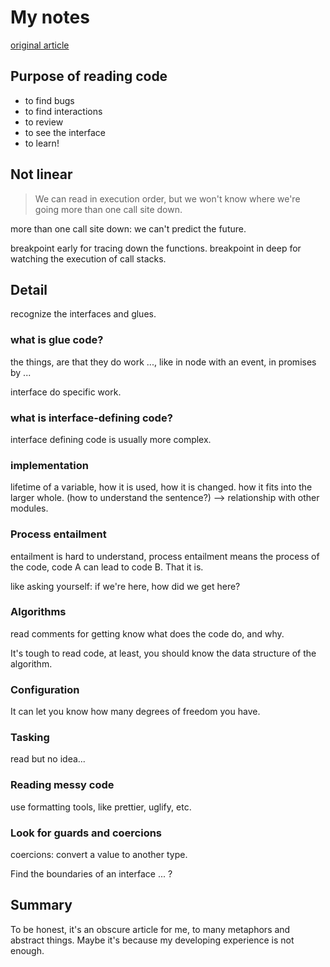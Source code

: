 # My notes

[original article](https://medium.com/@jessgreb01/how-to-read-code-6ce2d0930f84)

## Purpose of reading code

- to find bugs
- to find interactions
- to review
- to see the interface
- to learn! 

## Not linear

>  We can read in execution order, but we won't know where we're going more than one call site down.

more than one call site down: we can't predict the future.

breakpoint early for tracing down the functions.
breakpoint in deep for watching the execution of call stacks.

## Detail

recognize the interfaces and glues.

### what is glue code?

the things, are that they do work ..., like in node with an event, in promises by ...

interface do specific work.

### what is interface-defining code?

interface defining code is usually more complex.

### implementation

lifetime of a variable, how it is used, how it is changed.
how it fits into the larger whole. (how to understand the sentence?) --> relationship with other modules.

### Process entailment

entailment is hard to understand, process entailment means the process of the code, code A can lead to code B. That it is.

like asking yourself: if we're here, how did we get here?

### Algorithms

read comments for getting know what does the code do, and why.

It's tough to read code, at least, you should know the data structure of the algorithm.

### Configuration

It can let you know how many degrees of freedom you have.

### Tasking

read but no idea...

### Reading messy code

use formatting tools, like prettier, uglify, etc.

### Look for guards and coercions

coercions: convert a value to another type.

Find the boundaries of an interface ... ?

## Summary

To be honest, it's an obscure article for me, to many metaphors and abstract things. Maybe it's because my developing experience is not enough. 